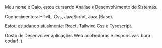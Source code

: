 Meu nome é Caio, estou cursando Analise e Desenvolvimento de Sistemas.

Conhecimentos: HTML, Css, JavaScript, Java (Base).

Estou estudando atualmente:  React, Tailwind Css e Typescript.

Gosto de Desenvolver aplicações Web acolhedoras e responsivas, bora codar! :)
